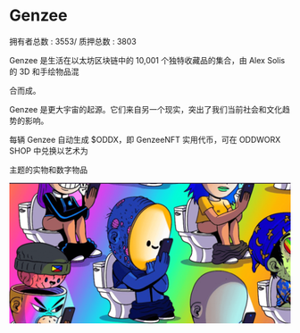 # Genzee

拥有者总数 : 3553/ 质押总数 : 3803

Genzee 是生活在以太坊区块链中的 10,001 个独特收藏品的集合，由 Alex Solis 的 3D 和手绘物品混

合而成。

Genzee 是更大宇宙的起源。它们来自另一个现实，突出了我们当前社会和文化趋势的影响。

每辆 Genzee 自动生成 $ODDX，即 GenzeeNFT 实用代币，可在 ODDWORX SHOP 中兑换以艺术为

主题的实物和数字物品

![NFT](445_new.PNG)
